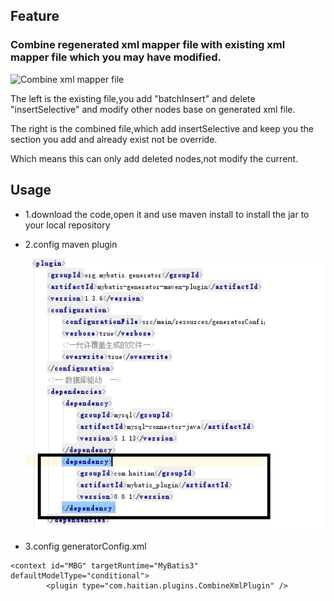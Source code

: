 ## Feature

### Combine regenerated xml mapper file with existing xml mapper file which you may have modified.

![Combine xml mapper file](https://i.stack.imgur.com/eSxit.png)

The left is the existing file,you add "batchInsert" and delete "insertSelective" and modify other nodes base on generated xml file.

The right is the combined file,which add insertSelective and keep you the section you add and already exist not be override.

Which means this can only add deleted nodes,not modify the current.

## Usage

- 1.download the code,open it and use maven install to install the jar to your local repository
- 2.config maven plugin
 
  ![maven_config](linkImages/maven_config.png	)
  

- 3.config generatorConfig.xml


```
<context id="MBG" targetRuntime="MyBatis3" defaultModelType="conditional">
        <plugin type="com.haitian.plugins.CombineXmlPlugin" />
```

